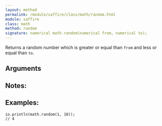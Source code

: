```yaml
---
layout: method
permalink: /module/saffire/class/math/random.html
module: saffire
class: math
method: random
signature: numerical math.random(numerical from, numerical to);
---
```


Returns a random number which is greater or equal than `from` and less or equal than `to`.

## Arguments

## Notes:

## Examples:
    io.println(math.random(1, 10));
    // 4
    
